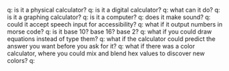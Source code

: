 q: is it a physical calculator?
q: is it a digital calculator?
q: what can it do?
q: is it a graphing calculator?
q: is it a computer?
q: does it make sound?
q: could it accept speech input for accessibility?
q: what if it output numbers in morse code?
q: is it base 10? base 16? base 2?
q: what if you could draw equations instead of type them?
q: what if the calculator could predict the answer you want before you ask for it?
q: what if there was a color calculator, where you could mix and blend hex values to discover new colors?
q: